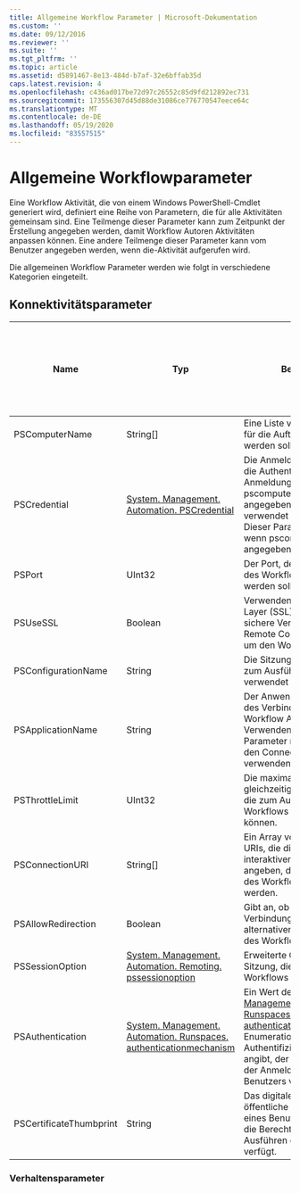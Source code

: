 ```yaml
---
title: Allgemeine Workflow Parameter | Microsoft-Dokumentation
ms.custom: ''
ms.date: 09/12/2016
ms.reviewer: ''
ms.suite: ''
ms.tgt_pltfrm: ''
ms.topic: article
ms.assetid: d5891467-8e13-484d-b7af-32e6bffab35d
caps.latest.revision: 4
ms.openlocfilehash: c436ad017be72d97c26552c85d9fd212892ec731
ms.sourcegitcommit: 173556307d45d88de31086ce776770547eece64c
ms.translationtype: MT
ms.contentlocale: de-DE
ms.lasthandoff: 05/19/2020
ms.locfileid: "83557515"
---
```

# <a name="common-workflow-parameters"></a>Allgemeine Workflowparameter

Eine Workflow Aktivität, die von einem Windows PowerShell-Cmdlet generiert wird, definiert eine Reihe von Parametern, die für alle Aktivitäten gemeinsam sind. Eine Teilmenge dieser Parameter kann zum Zeitpunkt der Erstellung angegeben werden, damit Workflow Autoren Aktivitäten anpassen können. Eine andere Teilmenge dieser Parameter kann vom Benutzer angegeben werden, wenn die-Aktivität aufgerufen wird.

Die allgemeinen Workflow Parameter werden wie folgt in verschiedene Kategorien eingeteilt.

## <a name="connectivity-parameters"></a>Konnektivitätsparameter

|Name|Typ|Beschreibung|Kann vom Endbenutzer zur Ausführungszeit angegeben werden?|Kann vom Workflow Autor zum Zeitpunkt der Erstellung angegeben werden?|Kann vom Workflow Autor bei der Instanziierung angegeben werden?|
|----------|----------|-----------------|-----------------------------------------------------|------------------------------------------------------------|-----------------------------------------------------------|
|PSComputerName|String[]|Eine Liste von Computernamen, für die Aufträge gestartet werden sollen.|Ja|Ja|Ja|
|PSCredential|[System. Management. Automation. PSCredential](/dotnet/api/System.Management.Automation.PSCredential)|Die Anmelde Informationen für die Authentifizierung, die für die Anmeldung bei den durch den pscomputername-Parameter angegebenen Computern verwendet werden sollen. Dieser Parameter ist nur gültig, wenn pscomputername angegeben ist.|Ja|Ja|Ja|
|PSPort|UInt32|Der Port, der zum Ausführen des Workflows verwendet werden soll.|Ja|Ja|Ja|
|PSUseSSL|Boolean|Verwenden Sie Secure Sockets Layer (SSL)-Protokoll, um eine sichere Verbindung mit dem Remote Computer herzustellen, um den Workflow auszuführen.|Ja|Ja|Ja|
|PSConfigurationName|String|Die Sitzungs Konfiguration, die zum Ausführen des Workflows verwendet wird.|Ja|Ja|Ja|
|PSApplicationName|String|Der Anwendungs Namensteil des Verbindungs-URI für die Workflow Ausführung. Verwenden Sie diesen Parameter nur, wenn Sie nicht den ConnectionUri-Parameter verwenden.|Ja|Ja|Ja|
|PSThrottleLimit|UInt32|Die maximale Anzahl gleichzeitiger Verbindungen, die zum Ausführen des Workflows hergestellt werden können.|Ja|TBD|Ja|
|PSConnectionURI|String[]|Ein Array von voll qualifizierten URIs, die die Endpunkte für die interaktiven Sitzungen angeben, die zum Ausführen des Workflows verwendet werden.|Ja|Ja|Ja|
|PSAllowRedirection|Boolean|Gibt an, ob die Umleitung dieser Verbindung an einen alternativen URI zum Ausführen des Workflows zulässig ist.|Ja|Ja|Ja|
|PSSessionOption|[System. Management. Automation. Remoting. pssessionoption](/dotnet/api/System.Management.Automation.Remoting.PSSessionOption)|Erweiterte Optionen für die Sitzung, die zum Ausführen des Workflows verwendet wird.|Ja|Ja|Ja|
|PSAuthentication|[System. Management. Automation. Runspaces. authenticationmechanism](/dotnet/api/System.Management.Automation.Runspaces.AuthenticationMechanism)|Ein Wert der [System. Management. Automation. Runspaces. authenticationmechanism](/dotnet/api/System.Management.Automation.Runspaces.AuthenticationMechanism) -Enumeration, der den Authentifizierungsmechanismus angibt, der zum Authentifizieren der Anmelde Informationen des Benutzers verwendet wird.|Ja|Ja|Ja|
|PSCertificateThumbprint|String|Das digitale Zertifikat für öffentliche Schlüssel (X509) eines Benutzerkontos, das über die Berechtigung zum Ausführen des Workflows verfügt.|Ja|Ja|Ja|

### <a name="behavior-parameters"></a>Verhaltensparameter
